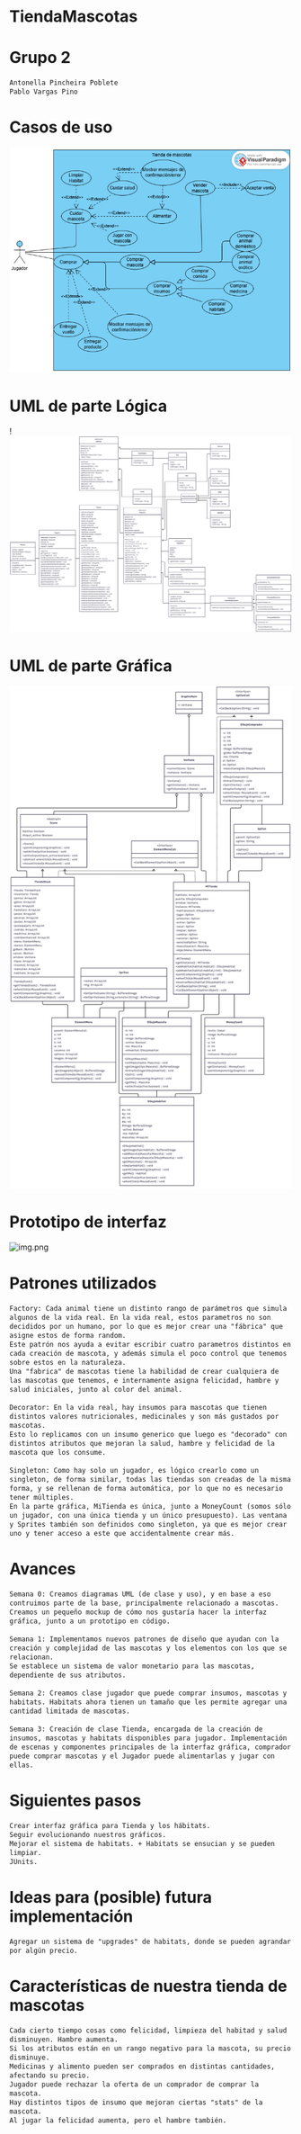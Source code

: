 # TiendaMascotas

# Grupo 2
    Antonella Pincheira Poblete
    Pablo Vargas Pino
# Casos de uso
![img.png](casos.png)

# UML de parte Lógica
!![img.png](UMLLog.png)

# UML de parte Gráfica
![img.png](UMLGraph.png)

# Prototipo de interfaz
![img.png](Prototipo.png)

# Patrones utilizados
    Factory: Cada animal tiene un distinto rango de parámetros que simula algunos de la vida real. En la vida real, estos parametros no son decididos por un humano, por lo que es mejor crear una "fábrica" que asigne estos de forma random.
    Este patrón nos ayuda a evitar escribir cuatro parametros distintos en cada creación de mascota, y además simula el poco control que tenemos sobre estos en la naturaleza.
    Una "fabrica" de mascotas tiene la habilidad de crear cualquiera de las mascotas que tenemos, e internamente asigna felicidad, hambre y salud iniciales, junto al color del animal.
    
    Decorator: En la vida real, hay insumos para mascotas que tienen distintos valores nutricionales, medicinales y son más gustados por mascotas.
    Esto lo replicamos con un insumo generico que luego es "decorado" con distintos atributos que mejoran la salud, hambre y felicidad de la mascota que los consume.

    Singleton: Como hay solo un jugador, es lógico crearlo como un singleton, de forma similar, todas las tiendas son creadas de la misma forma, y se rellenan de forma automática, por lo que no es necesario tener múltiples.
    En la parte gráfica, MiTienda es única, junto a MoneyCount (somos sólo un jugador, con una única tienda y un único presupuesto). Las ventana y Sprites también son definidos como singleton, ya que es mejor crear uno y tener acceso a este que accidentalmente crear más.


# Avances 
    Semana 0: Creamos diagramas UML (de clase y uso), y en base a eso contruimos parte de la base, principalmente relacionado a mascotas.
    Creamos un pequeño mockup de cómo nos gustaría hacer la interfaz gráfica, junto a un prototipo en código.
    
    Semana 1: Implementamos nuevos patrones de diseño que ayudan con la creación y complejidad de las mascotas y los elementos con los que se relacionan.
    Se establece un sistema de valor monetario para las mascotas, dependiente de sus atributos.

    Semana 2: Creamos clase jugador que puede comprar insumos, mascotas y habitats. Habitats ahora tienen un tamaño que les permite agregar una cantidad limitada de mascotas.

    Semana 3: Creación de clase Tienda, encargada de la creación de insumos, mascotas y habitats disponibles para jugador. Implementación de escenas y componentes principales de la interfaz gráfica, comprador puede comprar mascotas y el Jugador puede alimentarlas y jugar con ellas.

# Siguientes pasos
    Crear interfaz gráfica para Tienda y los hábitats.
    Seguir evolucionando nuestros gráficos. 
    Mejorar el sistema de habitats. + Habitats se ensucian y se pueden limpiar.
    JUnits.

# Ideas para (posible) futura implementación
    Agregar un sistema de "upgrades" de habitats, donde se pueden agrandar por algún precio.
    
# Características de nuestra tienda de mascotas
    Cada cierto tiempo cosas como felicidad, limpieza del habitad y salud disminuyen. Hambre aumenta.
    Si los atributos están en un rango negativo para la mascota, su precio disminuye.
    Medicinas y alimento pueden ser comprados en distintas cantidades, afectando su precio.
    Jugador puede rechazar la oferta de un comprador de comprar la mascota. 
    Hay distintos tipos de insumo que mejoran ciertas "stats" de la mascota. 
    Al jugar la felicidad aumenta, pero el hambre también.